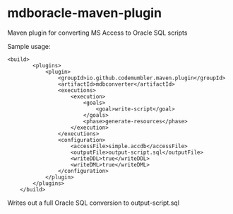 # mdboracle-maven-plugin
Maven plugin for converting MS Access to Oracle SQL scripts

Sample usage:
```
<build>
		<plugins>
			<plugin>
				<groupId>io.github.codemumbler.maven.plugin</groupId>
				<artifactId>mdbconverter</artifactId>
				<executions>
					<execution>
						<goals>
							<goal>write-script</goal>
						</goals>
						<phase>generate-resources</phase>
					</execution>
				</executions>
				<configuration>
					<accessFile>simple.accdb</accessFile>
					<outputFile>output-script.sql</outputFile>
					<writeDDL>true</writeDDL>
					<writeDML>true</writeDML>
				</configuration>
			</plugin>
		</plugins>
	</build>
```

Writes out a full Oracle SQL conversion to output-script.sql
